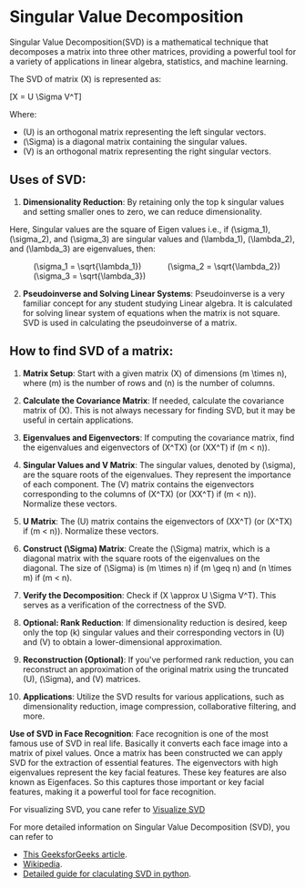 # Singular Value Decomposition

Singular Value Decomposition(SVD) is a mathematical technique that decomposes a matrix into three other matrices, providing a powerful tool for a variety of applications in linear algebra, statistics, and machine learning.

The SVD of matrix \(X\) is represented as:

\[X = U \Sigma V^T\]

Where:
- \(U\) is an orthogonal matrix representing the left singular vectors.
- \(\Sigma\) is a diagonal matrix containing the singular values.
- \(V\) is an orthogonal matrix representing the right singular vectors.

## Uses of SVD:
1. **Dimensionality Reduction**: By retaining only the top k singular values and setting smaller ones to zero, we can reduce dimensionality.

Here, Singular values are the square of Eigen values i.e., if \(\sigma_1\), \(\sigma_2\), and \(\sigma_3\) are singular values and \(\lambda_1\), \(\lambda_2\), and \(\lambda_3\) are eigenvalues, then:

&emsp;&emsp;&emsp;\(\sigma_1 = \sqrt{\lambda_1}\)
&emsp;&emsp;&emsp;\(\sigma_2 = \sqrt{\lambda_2}\)
&emsp;&emsp;&emsp;\(\sigma_3 = \sqrt{\lambda_3}\)

2. **Pseudoinverse and Solving Linear Systems**: Pseudoinverse is a very familiar concept for any student studying Linear algebra. It is calculated for solving linear system of equations when the matrix is not square. SVD is used in calculating the pseudoinverse of a matrix.

## How to find SVD of a matrix:
1. **Matrix Setup**: Start with a given matrix \(X\) of dimensions \(m \times n\), where \(m\) is the number of rows and \(n\) is the number of columns.

2. **Calculate the Covariance Matrix**: If needed, calculate the covariance matrix of \(X\). This is not always necessary for finding SVD, but it may be useful in certain applications.

3. **Eigenvalues and Eigenvectors**: If computing the covariance matrix, find the eigenvalues and eigenvectors of \(X^TX\) (or \(XX^T\) if \(m < n\)).

4. **Singular Values and V Matrix**: The singular values, denoted by \(\sigma\), are the square roots of the eigenvalues. They represent the importance of each component. The \(V\) matrix contains the eigenvectors corresponding to the columns of \(X^TX\) (or \(XX^T\) if \(m < n\)). Normalize these vectors.

5. **U Matrix**: The \(U\) matrix contains the eigenvectors of \(XX^T\) (or \(X^TX\) if \(m < n\)). Normalize these vectors.

6. **Construct \(\Sigma\) Matrix**: Create the \(\Sigma\) matrix, which is a diagonal matrix with the square roots of the eigenvalues on the diagonal. The size of \(\Sigma\) is \(m \times n\) if \(m \geq n\) and \(n \times m\) if \(m < n\).

7. **Verify the Decomposition**: Check if \(X \approx U \Sigma V^T\). This serves as a verification of the correctness of the SVD.

8. **Optional: Rank Reduction**: If dimensionality reduction is desired, keep only the top \(k\) singular values and their corresponding vectors in \(U\) and \(V\) to obtain a lower-dimensional approximation.

9. **Reconstruction (Optional)**: If you've performed rank reduction, you can reconstruct an approximation of the original matrix using the truncated \(U\), \(\Sigma\), and \(V\) matrices.

10. **Applications**: Utilize the SVD results for various applications, such as dimensionality reduction, image compression, collaborative filtering, and more.

**Use of SVD in Face Recognition**: Face recognition is one of the most famous use of SVD in real life. Basically it converts each face image into a matrix of pixel values. Once a matrix has been constructed we can apply SVD for the extraction of essential features. The eigenvectors with high eigenvalues represent the key facial features. These key features are also known as Eigenfaces. So this captures those important or key facial features, making it a powerful tool for face recognition.


For visualizing SVD, you cane refer to [Visualize SVD](https://www.youtube.com/watch?v=vSczTbgc8Rc&ab_channel=VisualKernel)


For more detailed information on Singular Value Decomposition (SVD), you can refer to 
 - [This GeeksforGeeks article](https://www.geeksforgeeks.org/singular-value-decomposition-svd/).
 - [Wikipedia](https://en.wikipedia.org/wiki/Singular_value_decomposition).
 - [Detailed guide for claculating SVD in python](https://machinelearningmastery.com/singular-value-decomposition-for-machine-learning/).
